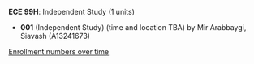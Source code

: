 **ECE 99H**: Independent Study (1 units)

- **001** (Independent Study) (time and location TBA) by Mir Arabbaygi, Siavash (A13241673)

[Enrollment numbers over time](./ECE99H.tsv)
